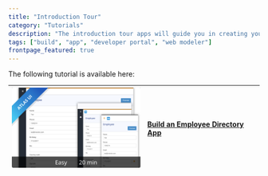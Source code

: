 ```yaml
---
title: "Introduction Tour"
category: "Tutorials"
description: "The introduction tour apps will guide you in creating your first Mendix app."
tags: ["build", "app", "developer portal", "web modeler"]
frontpage_featured: true
---
```


The following tutorial is available here:

| [![](attachments/introduction-tour/build-an-employee-directory-app-beginner.png)](build-an-employee-directory-app-easy) | [Build an Employee Directory App](build-an-employee-directory-app-easy)|
|------|:-----|

